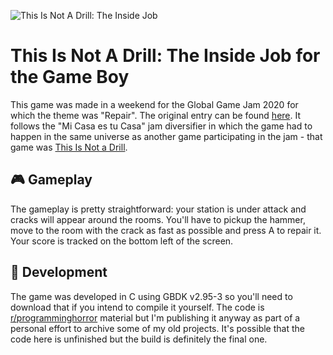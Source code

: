 ![This Is Not A Drill: The Inside Job](https://img.itch.zone/aW1nLzEwMTc0MDQ3LnBuZw==/original/TaeGrh.png)
# This Is Not A Drill: The Inside Job for the Game Boy
This game was made in a weekend for the Global Game Jam 2020 for which the theme was "Repair". The original entry can be found [here](https://globalgamejam.org/2020/games/not-drill-2). It follows the "Mi Casa es tu Casa" jam diversifier in which the game had to happen in the same universe as another game participating in the jam - that game was [This Is Not a Drill](https://globalgamejam.org/2020/games/not-drill-3).

## :video_game:	Gameplay
The gameplay is pretty straightforward: your station is under attack and cracks will appear around the rooms. You'll have to pickup the hammer, move to the room with the crack as fast as possible and press A to repair it. Your score is tracked on the bottom left of the screen.
## :hammer: Development
The game was developed in C using GBDK v2.95-3 so you'll need to download that if you intend to compile it yourself. The code is [r/programminghorror](https://www.reddit.com/r/programminghorror/) material but I'm publishing it anyway as part of a personal effort to archive some of my old projects. It's possible that the code here is unfinished but the build is definitely the final one.